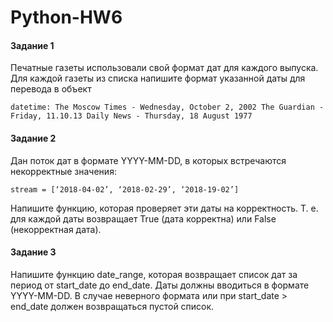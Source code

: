 # Python-HW6
#### Задание 1

Печатные газеты использовали свой формат дат для каждого выпуска. Для каждой газеты из списка напишите формат указанной даты для перевода в объект 
```
datetime: The Moscow Times - Wednesday, October 2, 2002 The Guardian - Friday, 11.10.13 Daily News - Thursday, 18 August 1977
```
#### Задание 2

Дан поток дат в формате YYYY-MM-DD, в которых встречаются некорректные значения:
```
stream = [‘2018-04-02’, ‘2018-02-29’, ‘2018-19-02’]
```
Напишите функцию, которая проверяет эти даты на корректность. Т. е. для каждой даты возвращает True (дата корректна) или False (некорректная дата).

#### Задание 3

Напишите функцию date_range, которая возвращает список дат за период от start_date до end_date. Даты должны вводиться в формате YYYY-MM-DD. В случае неверного формата или при start_date > end_date должен возвращаться пустой список.
